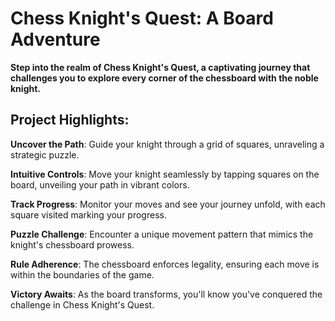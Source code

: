 # Chess Knight's Quest: A Board Adventure
**Step into the realm of Chess Knight's Quest, a captivating journey that challenges you to explore every corner of the chessboard with the noble knight.**

## Project Highlights:
**Uncover the Path**: Guide your knight through a grid of squares, unraveling a strategic puzzle.

**Intuitive Controls**: Move your knight seamlessly by tapping squares on the board, unveiling your path in vibrant colors.

**Track Progress**: Monitor your moves and see your journey unfold, with each square visited marking your progress.

**Puzzle Challenge**: Encounter a unique movement pattern that mimics the knight's chessboard prowess.

**Rule Adherence**: The chessboard enforces legality, ensuring each move is within the boundaries of the game.

**Victory Awaits**: As the board transforms, you'll know you've conquered the challenge in Chess Knight's Quest.
